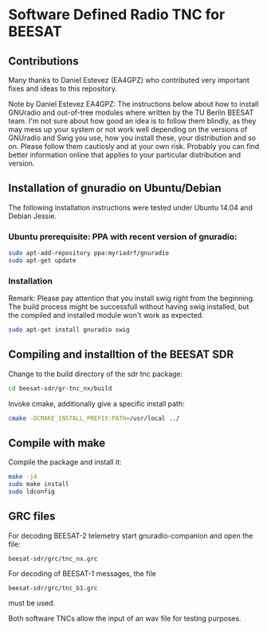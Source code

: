 Software Defined Radio TNC for BEESAT
=====================================

## Contributions
Many thanks to Daniel Estevez (EA4GPZ) who contributed very important fixes and ideas to this repository.

Note by Daniel Estevez EA4GPZ: The instructions below about how to install
GNUradio and out-of-tree modules where written by the TU Berlin BEESAT team. I'm
not sure about how good an idea is to follow them blindly, as they may mess up
your system or not work well depending on the versions of GNUradio and Swig you
use, how you install these, your distribution and so on. Please follow them
cautiosly and at your own risk. Probably you can find better information online
that applies to your particular distribution and version.

## Installation of gnuradio on Ubuntu/Debian
The following installation instructions were tested under Ubuntu 14.04 and Debian Jessie.


### Ubuntu prerequisite: PPA with recent version of gnuradio:

```bash
sudo apt-add-repository ppa:myriadrf/gnuradio
sudo apt-get update
```

### Installation

Remark:
  Please pay attention that you install swig right from the beginning.
  The build process might be successfull without having swig installed,
  but the compiled and installed module won't work as expected.

```bash
sudo apt-get install gnuradio swig
```

## Compiling and installtion of the BEESAT SDR

Change to the build directory of the sdr tnc package:
```bash
cd beesat-sdr/gr-tnc_nx/build
```

Invoke cmake, additionally give a specific install path:
```bash
cmake -DCMAKE_INSTALL_PREFIX:PATH=/usr/local ../
```

## Compile with make

Compile the package and install it:
```bash
make -j4
sudo make install
sudo ldconfig
```


## GRC files
For decoding BEESAT-2 telemetry start gnuradio-companion and open the file:
```
beesat-sdr/grc/tnc_nx.grc
```

For decoding of BEESAT-1 messages, the file
```
beesat-sdr/grc/tnc_b1.grc
```
must be used.

Both software TNCs allow the input of an wav file for testing purposes.

